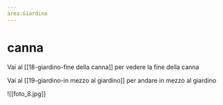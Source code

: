 ```yaml
---
area:Giardino
---
```

# canna

Vai al [[18-giardino-fine della canna]] per vedere la fine della canna

Vai al [[19-giardino-in mezzo al giardino]] per andare in mezzo al giardino

![[foto_8.jpg]]